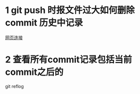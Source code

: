 # 1 git push 时报文件过大如何删除commit 历史中记录
[网页连接](https://blog.csdn.net/HappyRocking/article/details/89313501)

# 2 查看所有commit记录包括当前commit之后的
git reflog